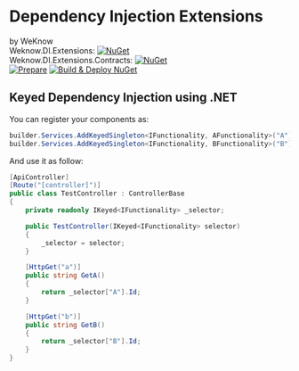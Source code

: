 # Dependency Injection Extensions 
by WeKnow  
Weknow.DI.Extensions: [![NuGet](https://img.shields.io/nuget/v/Weknow.DI.Extensions.svg)](https://www.nuget.org/packages/Weknow.DI.Extensions/)  
Weknow.DI.Extensions.Contracts: [![NuGet](https://img.shields.io/nuget/v/Weknow.DI.Extensions.Contracts.svg)](https://www.nuget.org/packages/Weknow.DI.Extensions.Contracts/)  
[![Prepare](https://github.com/weknow-network/Weknow-DI-Extensions/actions/workflows/prepare-nuget.yml/badge.svg)](https://github.com/weknow-network/Weknow-DI-Extensions/actions/workflows/prepare-nuget.yml)
[![Build & Deploy NuGet](https://github.com/weknow-network/Weknow-DI-Extensions/actions/workflows/Deploy.yml/badge.svg)](https://github.com/weknow-network/Weknow-DI-Extensions/actions/workflows/Deploy.yml)

## Keyed Dependency Injection using .NET

You can register your components as:

``` cs
builder.Services.AddKeyedSingleton<IFunctionality, AFunctionality>("A");
builder.Services.AddKeyedSingleton<IFunctionality, BFunctionality>("B");
```

And use it as follow:

``` cs
[ApiController]
[Route("[controller]")]
public class TestController : ControllerBase
{
    private readonly IKeyed<IFunctionality> _selector;

    public TestController(IKeyed<IFunctionality> selector)
    {
        _selector = selector;
    }

    [HttpGet("a")]
    public string GetA()
    {
        return _selector["A"].Id;
    }

    [HttpGet("b")]
    public string GetB()
    {
        return _selector["B"].Id;
    }
}
```


